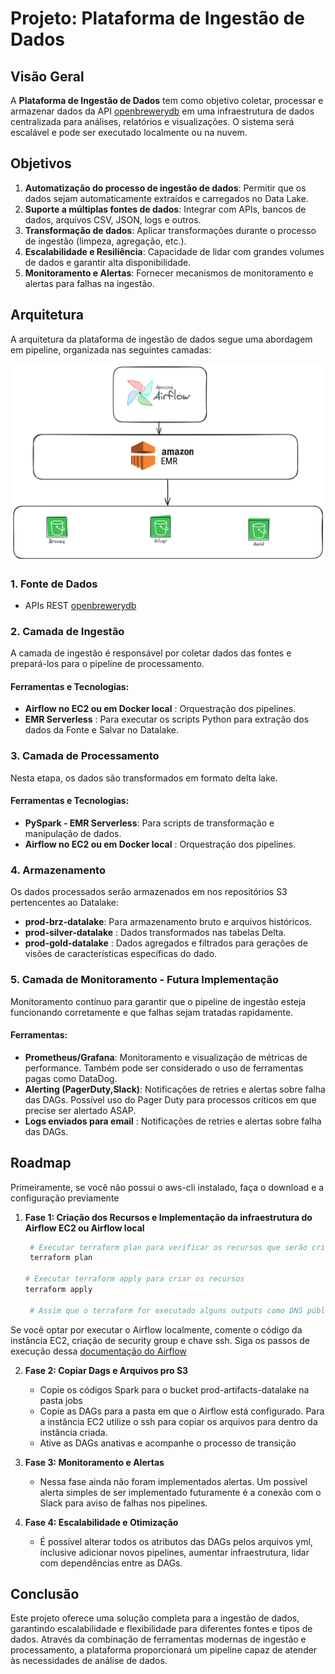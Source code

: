 # Projeto: Plataforma de Ingestão de Dados

## Visão Geral

A **Plataforma de Ingestão de Dados** tem como objetivo coletar, processar e armazenar dados da API [openbrewerydb](https://www.openbrewerydb.org/) em uma infraestrutura de dados centralizada para análises, relatórios e visualizações. O sistema será escalável e pode ser executado localmente ou na nuvem.

## Objetivos

1. **Automatização do processo de ingestão de dados**: Permitir que os dados sejam automaticamente extraídos e carregados no Data Lake.
2. **Suporte a múltiplas fontes de dados**: Integrar com APIs, bancos de dados, arquivos CSV, JSON, logs e outros.
3. **Transformação de dados**: Aplicar transformações durante o processo de ingestão (limpeza, agregação, etc.).
4. **Escalabilidade e Resiliência**: Capacidade de lidar com grandes volumes de dados e garantir alta disponibilidade.
5. **Monitoramento e Alertas**: Fornecer mecanismos de monitoramento e alertas para falhas na ingestão.

## Arquitetura

A arquitetura da plataforma de ingestão de dados segue uma abordagem em pipeline, organizada nas seguintes camadas:

![Arquitetura](./arch.png)

### 1. **Fonte de Dados**

- APIs REST [openbrewerydb](https://www.openbrewerydb.org/)

### 2. **Camada de Ingestão**

A camada de ingestão é responsável por coletar dados das fontes e prepará-los para o pipeline de processamento.

#### Ferramentas e Tecnologias:
- **Airflow no EC2 ou em Docker local** : Orquestração dos pipelines.
- **EMR Serverless** : Para executar os scripts Python para extração dos dados da Fonte e Salvar no Datalake.

### 3. **Camada de Processamento**

Nesta etapa, os dados são transformados em formato delta lake.

#### Ferramentas e Tecnologias:
- **PySpark - EMR Serverless**: Para scripts de transformação e manipulação de dados.
- **Airflow no EC2 ou em Docker local** : Orquestração dos pipelines.

### 4. **Armazenamento**

Os dados processados serão armazenados em nos repositórios S3 pertencentes ao Datalake:

- **prod-brz-datalake**: Para armazenamento bruto e arquivos históricos.
- **prod-silver-datalake** : Dados transformados nas tabelas Delta.
- **prod-gold-datalake** : Dados agregados e filtrados para gerações de visões de características específicas do dado.
  
### 5. **Camada de Monitoramento - Futura Implementação**

Monitoramento contínuo para garantir que o pipeline de ingestão esteja funcionando corretamente e que falhas sejam tratadas rapidamente.

#### Ferramentas:
- **Prometheus/Grafana**: Monitoramento e visualização de métricas de performance. Também pode ser considerado o uso de ferramentas pagas como DataDog.
- **Alerting (PagerDuty,Slack)**: Notificações de retries e alertas sobre falha das DAGs. Possível uso do Pager Duty para processos críticos em que precise ser alertado ASAP.
- **Logs enviados para email** : Notificações de retries e alertas sobre falha das DAGs.


## Roadmap
Primeiramente, se você não possui o aws-cli instalado, faça o download e a configuração previamente
1. **Fase 1: Criação dos Recursos e Implementação da infraestrutura do Airflow EC2 ou Airflow local**
     ```bash
      # Executar terraform plan para verificar os recursos que serão criados
      terraform plan
    
     # Executar terraform apply para criar os recursos
     terraform apply
   
      # Assim que o terraform for executado alguns outputs como DNS público, IP público da instância EC2 e a EMR role criada. Substituir o EMR role nos arquivos ymls criados

  Se você optar por executar o Airflow localmente, comente o código da instância EC2, criação de security group e chave ssh.
  Siga os passos de execução dessa [documentação do Airflow](https://airflow.apache.org/docs/apache-airflow/stable/howto/docker-compose/index.html)
  
2. **Fase 2: Copiar Dags e Arquivos pro S3**
   - Copie os códigos Spark para o bucket prod-artifacts-datalake na pasta jobs
   - Copie as DAGs para a pasta em que o Airflow está configurado. Para a instância EC2 utilize o ssh para copiar os arquivos para dentro da instância criada.
   - Ative as DAGs anativas e acompanhe o processo de transição

3. **Fase 3: Monitoramento e Alertas**
   - Nessa fase ainda não foram implementados alertas. Um possível alerta simples de ser implementado futuramente é a conexão com o Slack para aviso de falhas nos pipelines.

4. **Fase 4: Escalabilidade e Otimização**
   - É possível alterar todos os atributos das DAGs pelos arquivos yml, inclusive adicionar novos pipelines, aumentar infraestrutura, lidar com dependências entre as DAGs.

## Conclusão

Este projeto oferece uma solução completa para a ingestão de dados, garantindo escalabilidade e flexibilidade para diferentes fontes e tipos de dados. Através da combinação de ferramentas modernas de ingestão e processamento, a plataforma proporcionará um pipeline capaz de atender às necessidades de análise de dados.
